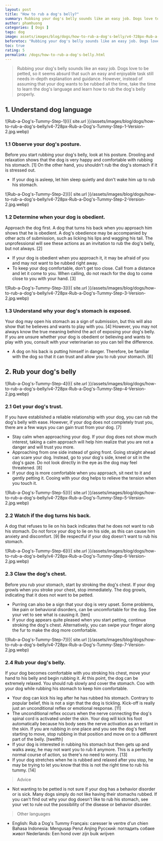 ```yaml
---
layout: post
title: "How to rub a dog's belly?"
summary: Rubbing your dog's belly sounds like an easy job. Dogs love to be petted, so it seems absurd that such an easy and enjoyable task still needs in depth explanation and guidance. However, instead of assuming that your dog wants to be rubbed all the time, take the time to learn the dog's language and learn how to rub the dog's belly properly.
author: phamhuong
categories: [ Dogs ]
tags: dog
image: assets/images/blog/dogs/how-to-rub-a-dog's-belly/v4-728px-Rub-a-Dog's-Tummy-Step-1-Version-2.jpg.webp
beforetoc: "Rubbing your dog's belly sounds like an easy job. Dogs love to be petted, so it seems absurd that such an easy and enjoyable task still needs in depth explanation and guidance. However, instead of assuming that your dog wants to be rubbed all the time, take the time to learn the dog's language and learn how to rub the dog's belly properly."
toc: true
rating: 5
permalink: /dogs/how-to-rub-a-dog's-belly.html
---
```


> Rubbing your dog's belly sounds like an easy job. Dogs love to be petted, so it seems absurd that such an easy and enjoyable task still needs in-depth explanation and guidance. However, instead of assuming that your dog wants to be rubbed all the time, take the time to learn the dog's language and learn how to rub the dog's belly properly.

## 1. Understand dog language

![Rub-a-Dog's-Tummy-Step-1]({{ site.url }}/assets/images/blog/dogs/how-to-rub-a-dog's-belly/v4-728px-Rub-a-Dog's-Tummy-Step-1-Version-2.jpg.webp)

### 1.1 Observe your dog's posture. 

Before you start rubbing your dog's belly, look at his posture. Drooling and relaxation shows that the dog is very happy and comfortable with rubbing his stomach. [1] On the other hand, you shouldn't rub the dog's stomach if it is stressed out.
- If your dog is asleep, let him sleep quietly and don't wake him up to rub his stomach.

![Rub-a-Dog's-Tummy-Step-2]({{ site.url }}/assets/images/blog/dogs/how-to-rub-a-dog's-belly/v4-728px-Rub-a-Dog's-Tummy-Step-2-Version-2.jpg.webp)

### 1.2 Determine when your dog is obedient. 

Approach the dog first. A dog that turns his back when you approach him shows that he is obedient. A dog's obedience may be accompanied by other acts of submission, such as licking his lips and wagging his tail. The unprofessional will see these actions as an invitation to rub the dog's belly, but not always. [2]
- If your dog is obedient when you approach it, it may be afraid of you and may not want to be rubbed right away.
- To keep your dog comfortable, don't get too close. Call from a distance and let it come to you. When calling, do not reach for the dog to come close to you with your hand. [3]

![Rub-a-Dog's-Tummy-Step-3]({{ site.url }}/assets/images/blog/dogs/how-to-rub-a-dog's-belly/v4-728px-Rub-a-Dog's-Tummy-Step-3-Version-2.jpg.webp)

### 1.3 Understand why your dog's stomach is exposed. 

Your dog may open his stomach as a sign of submission, but this will also show that he believes and wants to play with you. [4] However, you may not always know the true meaning behind the act of exposing your dog's belly. If you are unsure whether your dog is obedient or believing and wants to play with you, consult with your veterinarian so you can tell the difference.
- A dog on his back is putting himself in danger. Therefore, be familiar with the dog so that it can trust and allow you to rub your stomach. [6]

## 2. Rub your dog's belly

![Rub-a-Dog's-Tummy-Step-4]({{ site.url }}/assets/images/blog/dogs/how-to-rub-a-dog's-belly/v4-728px-Rub-a-Dog's-Tummy-Step-4-Version-2.jpg.webp)

### 2.1 Get your dog's trust. 

If you have established a reliable relationship with your dog, you can rub the dog's belly with ease. However, if your dog does not completely trust you, there are a few ways you can gain trust from your dog. [7]
- Stay calm when approaching your dog. If your dog does not show much interest, taking a calm approach will help him realize that you are not a danger and will trust you more.
- Approaching from one side instead of going front. Going straight ahead can scare your dog. Instead, go to your dog's side, kneel or sit in the dog's gaze. Do not look directly in the eye as the dog may feel threatened. [8]
- If your dog is more comfortable when you approach, sit next to it and gently petting it. Cooing with your dog helps to relieve the tension when you touch it.

![Rub-a-Dog's-Tummy-Step-5]({{ site.url }}/assets/images/blog/dogs/how-to-rub-a-dog's-belly/v4-728px-Rub-a-Dog's-Tummy-Step-5-Version-2.jpg.webp)

### 2.2 Watch if the dog turns his back. 

A dog that refuses to lie on his back indicates that he does not want to rub his stomach. Do not force your dog to lie on his side, as this can cause him anxiety and discomfort. [9] Be respectful if your dog doesn't want to rub his stomach.

![Rub-a-Dog's-Tummy-Step-6]({{ site.url }}/assets/images/blog/dogs/how-to-rub-a-dog's-belly/v4-728px-Rub-a-Dog's-Tummy-Step-6-Version-2.jpg.webp)

### 2.3 Claw the dog's chest. 

Before you rub your stomach, start by stroking the dog's chest. If your dog growls when you stroke your chest, stop immediately. The dog growls, indicating that it does not want to be petted.
- Purring can also be a sign that your dog is very upset. Some problems, like pain or behavioral disorders, can be uncomfortable for the dog. See your vet to see what is causing it. [ten]
- If your dog appears quite pleased when you start petting, continue stroking the dog's chest. Alternatively, you can swipe your finger along the fur to make the dog more comfortable.

![Rub-a-Dog's-Tummy-Step-7]({{ site.url }}/assets/images/blog/dogs/how-to-rub-a-dog's-belly/v4-728px-Rub-a-Dog's-Tummy-Step-7-Version-2.jpg.webp)

### 2.4 Rub your dog's belly. 

If your dog becomes comfortable with you stroking his chest, move your hand to his belly and begin rubbing it. At this point, the dog can be extremely relaxed. You should rub slowly and cover the stomach. Coo with your dog while rubbing his stomach to keep him comfortable.
- Your dog can kick his leg after he has rubbed his stomach. Contrary to popular belief, this is not a sign that the dog is tickling. Kick-off is really just an unconditional reflex or emotional response. [11]
- The unconditional reflex occurs when the nerve connecting the dog's spinal cord is activated under the skin. Your dog will kick his foot automatically because his body sees the nerve activation as an irritant in the skin. If you are rubbing in one place and you see the dog's feet starting to move, stop rubbing in that position and move on to a different part of the belly. [twelfth]
- If your dog is interested in rubbing his stomach but then gets up and walks away, he may not want you to rub it anymore. This is a perfectly normal course of action, so there's no need to worry. [13]
- If your dog stretches when he is rubbed and relaxed after you stop, he may be trying to let you know that this is not the right time to rub his tummy. [14]

> Advice
- Not wanting to be petted is not sure if your dog has a behavior disorder or is sick. Many dogs simply do not like having their stomachs rubbed. If you can't find out why your dog doesn't like to rub his stomach, see your vet to rule out the possibility of the disease or behavior disorder.

> Other languages
- English: Rub a Dog's Tummy Français: caresser le ventre d'un chien Bahasa Indonesia: Mengusap Perut Anjing Русский: погладить собаке живот Nederlands: Een hond over zijn buik wrijven